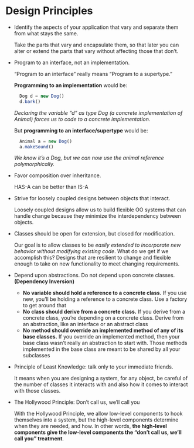 # Design Principles

- Identify the aspects of your application that vary and separate them from what stays the same.

  Take the parts that vary and encapsulate them, so that later you can alter or extend the parts that vary without affecting those that don’t.

- Program to an interface, not an implementation.

  “Program to an interface” really means “Program to a supertype.”

  **Programming to an implementation** would be:

  ```javascript
    Dog d = new Dog()
    d.bark()
  ```

  _Declaring the variable “d” as type Dog (a concrete implementation of Animal) forces us to code to a concrete implementation._

  But **programming to an interface/supertype** would be:

  ```javascript
    Animal a = new Dog()
    a.makeSound()
  ```

  _We know it’s a Dog, but we can now use the animal reference polymorphically._

- Favor composition over inheritance.

  HAS-A can be better than IS-A

- Strive for loosely coupled designs between objects that interact.

  Loosely coupled designs allow us to build flexible OO systems that can handle change because they minimize the interdependency between objects.

- Classes should be open for extension, but closed for modification.

  Our goal is to allow classes to be _easily extended to incorporate new behavior without modifying existing code_. What do we get if we accomplish this? Designs that are resilient to change and flexible enough to take on new functionality to meet changing requirements.

- Depend upon abstractions. Do not depend upon concrete classes. **(Dependency Inversion)**

  - **No variable should hold a reference to a concrete class.**
    If you use new, you’ll be holding a reference to a concrete class. Use
    a factory to get around that
  - **No class should derive from a concrete class.**
    If you derive from a concrete class, you’re
    depending on a concrete class. Derive from an
    abstraction, like an interface or an abstract class
  - **No method should override an implemented method of any of its base classes.**
    If you override an implemented method,
    then your base class wasn’t really an
    abstraction to start with. Those methods
    implemented in the base class are meant to
    be shared by all your subclasses

- Principle of Least Knowledge: talk only to your immediate friends.

  It means when you
  are designing a system, for any object, be careful of the
  number of classes it interacts with and also how it comes to
  interact with those classes.

- The Hollywood Principle: Don’t call us, we’ll call you

  With the Hollywood Principle, we allow low-level components
  to hook themselves into a system, but the high-level
  components determine when they are needed, and how. In
  other words, **the high-level components give the low-level components the “don’t call us, we’ll call you” treatment**.
